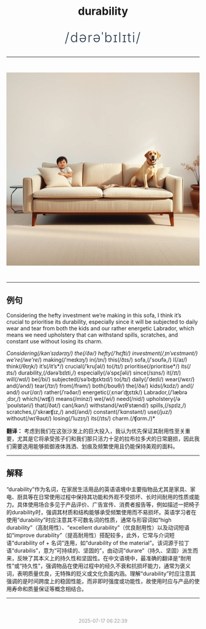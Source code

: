 <div align="center">

# durability

<div style="margin: 30px 0;">
<h1 style="font-size: 2.5em; font-weight: 300; letter-spacing: 2px; margin: 0; color: #2c3e50;">
/dərəˈbɪlɪti/
</h1>
</div>

</div>

---

<div align="center" style="margin: 40px 0;">

![durability](images/durability.png)

</div>

---

## 例句

Considering the hefty investment we’re making in this sofa, I think it’s crucial to prioritise its durability, especially since it will be subjected to daily wear and tear from both the kids and our rather energetic Labrador, which means we need upholstery that can withstand spills, scratches, and constant use without losing its charm.

*Considering(/kənˈsɪdərɪŋ/) the(/ðə/) hefty(/ˈhɛfti/) investment(/ˌɪnˈvɛstmənt/) we’re(/we’re*/) making(/ˈmeɪkɪŋ/) in(/ɪn/) this(/ðɪs/) sofa,(/ˈsoʊfə,/) I(/aɪ/) think(/θɪŋk/) it’s(/it’s*/) crucial(/ˈkruʃəl/) to(/tɪ/) prioritise(/prioritise*/) its(/ɪts/) durability,(/dərəˈbɪlɪti,/) especially(/əˈspɛʃəli/) since(/sɪns/) it(/ɪt/) will(/wɪl/) be(/bi/) subjected(/səˈbʤɛktɪd/) to(/tɪ/) daily(/ˈdeɪli/) wear(/wɛr/) and(/ənd/) tear(/tɪr/) from(/frəm/) both(/boʊθ/) the(/ðə/) kids(/kɪdz/) and(/ənd/) our(/ɑr/) rather(/ˈrəðər/) energetic(/ˌɛnərˈʤɛtɪk/) Labrador,(/ˈlæbrəˌdɔr,/) which(/wɪʧ/) means(/minz/) we(/wi/) need(/nid/) upholstery(/əˈpoʊlstəri/) that(/ðət/) can(/kən/) withstand(/wɪθˈstænd/) spills,(/spɪlz,/) scratches,(/ˈskræʧɪz,/) and(/ənd/) constant(/ˈkɑnstənt/) use(/juz/) without(/wɪˈθaʊt/) losing(/ˈluzɪŋ/) its(/ɪts/) charm.(/ʧɑrm./)*

**翻译：** 考虑到我们在这张沙发上的巨大投入，我认为优先保证其耐用性至关重要，尤其是它将承受孩子们和我们那只活力十足的拉布拉多犬的日常磨损，因此我们需要选用能够抵御液体溅洒、划痕及频繁使用且仍能保持美观的面料。

---

## 解释

“durability”作为名词，在家居生活用品的英语语境中主要指物品尤其是家具、家电、厨具等在日常使用过程中保持其功能和外观不受损坏、长时间耐用的性质或能力。具体使用场合多见于产品评价、广告宣传、消费者报告等，例如描述一把椅子的durability时，强调其材质和结构能够承受频繁使用而不易损坏。英语学习者在使用“durability”时应注意其不可数名词的性质，通常与形容词如“high durability”（高耐用性）、“excellent durability”（优良耐用性）以及动词短语如“improve durability”（提高耐用性）搭配较多，此外，它常与介词短语“durability of + 名词”连用，如“durability of the material”。该词源于拉丁语“durabilis”，意为“可持续的、坚固的”，由动词“durare”（持久、坚固）派生而来，反映了其本义上的持久性和坚固性。在中文语境中，最准确的翻译是“耐用性”或“持久性”，强调物品在使用过程中的经久不衰和抗损坏能力，通常为褒义词，表明质量优良，无特殊的贬义或文化负面内涵。理解“durability”时应注意其强调的是时间跨度上的稳固性能，而非即时强度或功能性，故使用时应与产品的使用寿命和质量保证等概念相结合。


---

<div align="center" style="margin-top: 50px;">
<small style="color: #999; font-size: 0.9em;">2025-07-17 06:22:39</small>
</div>
